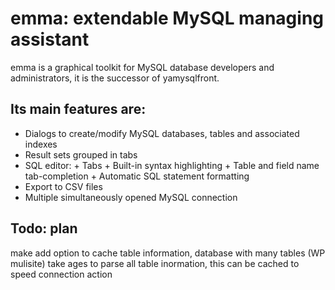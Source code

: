 # emma: extendable MySQL managing assistant 

emma is a graphical toolkit for MySQL database developers and administrators, it is the successor of yamysqlfront. 

## Its main features are: 

 * Dialogs to create/modify MySQL databases, tables and associated indexes 
 * Result sets grouped in tabs 
 * SQL editor: + Tabs + Built-in syntax highlighting + Table and field name
   tab-completion + Automatic SQL statement formatting 
 * Export to CSV files 
 * Multiple simultaneously opened MySQL connection


## Todo: plan
make add option to cache table information, database with many tables (WP mulisite) take ages to parse all table inormation, this can be cached to speed connection action